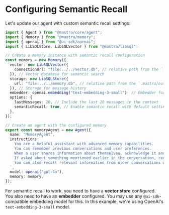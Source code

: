 # Configuring Semantic Recall

Let's update our agent with custom semantic recall settings:

```typescript
import { Agent } from "@mastra/core/agent";
import { Memory } from "@mastra/memory";
import { openai } from "@ai-sdk/openai";
import { LibSQLStore, LibSQLVector } from "@mastra/libsql";

// Create a memory instance with semantic recall configuration
const memory = new Memory({
  vector: new LibSQLVector({
    connectionUrl: "file:../../vector.db", // relative path from the `.mastra/output` directory
  }), // Vector database for semantic search
  storage: new LibSQLStore({
    url: "file:../../memory.db", // relative path from the `.mastra/output` directory
  }), // Storage for message history
  embedder: openai.embedding("text-embedding-3-small"), // Embedder for message embeddings
  options: {
    lastMessages: 20, // Include the last 20 messages in the context
    semanticRecall: true, // Enable semantic recall with default settings
  },
});

// Create an agent with the configured memory
export const memoryAgent = new Agent({
  name: "MemoryAgent",
  instructions: `
    You are a helpful assistant with advanced memory capabilities.
    You can remember previous conversations and user preferences.
    When a user shares information about themselves, acknowledge it and remember it for future reference.
    If asked about something mentioned earlier in the conversation, recall it accurately.
    You can also recall relevant information from older conversations when appropriate.
  `,
  model: openai("gpt-4o"),
  memory: memory,
});
```

For semantic recall to work, you need to have a **vector store** configured. You also need to have an **embedder** configured. You may use any `@ai-sdk`-compatible embedding model for this. In this example, we're using OpenAI's `text-embedding-3-small` model.
